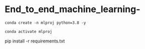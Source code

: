 # End_to_end_machine_learning-

```
conda create -n mlproj python=3.8 -y 
```

```
conda activate mlproj

```
pip install -r requirements.txt
```

